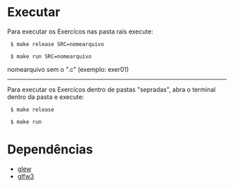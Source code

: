# Executar

Para executar os Exercícos nas pasta raís execute:

``` $ make release SRC=nomearquivo```

``` $ make run SRC=nomearquivo```

nomearquivo sem o ".c" (exemplo: exer01)

---

Para executar os Exercícos dentro de pastas "sepradas", abra o terminal dentro da pasta e execute:

``` $ make release```

``` $ make run```

# Dependências

* [glew](https://github.com/nigels-com/glew)
* [glfw3](https://github.com/glfw/glfw)